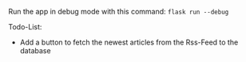 Run the app in debug mode with this command:
`
flask run --debug
`

Todo-List:
- Add a button to fetch the newest articles from the Rss-Feed to the database